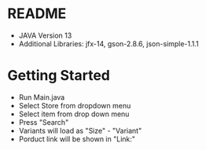 # README
 - JAVA Version 13
 - Additional Libraries: jfx-14, gson-2.8.6, json-simple-1.1.1

# Getting Started
- Run Main.java
- Select Store from dropdown menu
- Select item from drop down menu
- Press "Search"
- Variants will load as "Size" - "Variant"
- Porduct link will be shown in "Link:"

